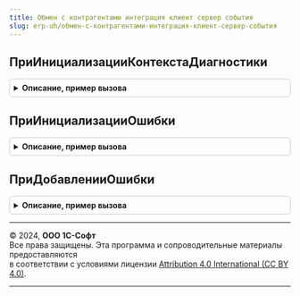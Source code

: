 ```yaml
---
title: Обмен с контрагентами интеграция клиент сервер события
slug: erp-uh/обмен-с-контрагентами-интеграция-клиент-сервер-события
---
```



## ПриИнициализацииКонтекстаДиагностики
<details style="margin: 1em 0; padding: 0.5em; border: 1px solid #ccc; border-radius: 6px;">

<summary style="font-weight: bold; cursor: pointer;">Описание, пример вызова</summary>

```bsl

// См. ОбработкаНеисправностейБЭДСобытияКлиент.ПриИнициализацииКонтекстаДиагностики
Процедура ПриИнициализацииКонтекстаДиагностики(КонтекстДиагностики) Экспорт
```

Пример вызова
```bsl
ОбменСКонтрагентамиИнтеграцияКлиентСерверСобытия.ПриИнициализацииКонтекстаДиагностики(КонтекстДиагностики) 
```
</details>

## ПриИнициализацииОшибки
<details style="margin: 1em 0; padding: 0.5em; border: 1px solid #ccc; border-radius: 6px;">

<summary style="font-weight: bold; cursor: pointer;">Описание, пример вызова</summary>

```bsl

// См. ОбработкаНеисправностейБЭДСобытияКлиент.ПриИнициализацииОшибки
Процедура ПриИнициализацииОшибки(Ошибка) Экспорт
```

Пример вызова
```bsl
ОбменСКонтрагентамиИнтеграцияКлиентСерверСобытия.ПриИнициализацииОшибки(Ошибка) 
```
</details>

## ПриДобавленииОшибки
<details style="margin: 1em 0; padding: 0.5em; border: 1px solid #ccc; border-radius: 6px;">

<summary style="font-weight: bold; cursor: pointer;">Описание, пример вызова</summary>

```bsl

// См. ОбработкаНеисправностейБЭДСобытияКлиент.ПриДобавленииОшибки
Процедура ПриДобавленииОшибки(КонтекстДиагностики, Ошибка) Экспорт
```

Пример вызова
```bsl
ОбменСКонтрагентамиИнтеграцияКлиентСерверСобытия.ПриДобавленииОшибки(КонтекстДиагностики, Ошибка) 
```
</details>

---

© 2024, **ООО 1С-Софт**  
Все права защищены. Эта программа и сопроводительные материалы предоставляются  
в соответствии с условиями лицензии [Attribution 4.0 International (CC BY 4.0)](https://creativecommons.org/licenses/by/4.0/legalcode).

---
